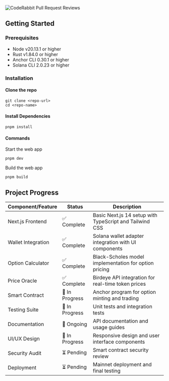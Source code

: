 ![CodeRabbit Pull Request Reviews](https://img.shields.io/coderabbit/prs/github/EpicentralLabs/solana-opx?utm_source=oss&utm_medium=github&utm_campaign=EpicentralLabs%2Fsolana-opx&labelColor=171717&color=FF570A&link=https%3A%2F%2Fcoderabbit.ai&label=CodeRabbit+Reviews)

## Getting Started

### Prerequisites

- Node v20.13.1 or higher
- Rust v1.84.0 or higher
- Anchor CLI 0.30.1 or higher
- Solana CLI 2.0.23 or higher

### Installation

#### Clone the repo

```shell
git clone <repo-url>
cd <repo-name>
```

#### Install Dependencies

```shell
pnpm install
```

#### Commands

Start the web app

```shell
pnpm dev
```

Build the web app

```shell
pnpm build
```
## Project Progress

| Component/Feature | Status | Description |
|------------------|---------|-------------|
| Next.js Frontend | ✅ Complete | Basic Next.js 14 setup with TypeScript and Tailwind CSS |
| Wallet Integration | ✅ Complete | Solana wallet adapter integration with UI components |
| Option Calculator | ✅ Complete | Black-Scholes model implementation for option pricing |
| Price Oracle | ✅ Complete | Birdeye API integration for real-time token prices |
| Smart Contract | 🚧 In Progress | Anchor program for option minting and trading |
| Testing Suite | 🚧 In Progress | Unit tests and integration tests |
| Documentation | 📝 Ongoing | API documentation and usage guides |
| UI/UX Design | 🚧 In Progress | Responsive design and user interface components |
| Security Audit | ⏳ Pending | Smart contract security review |
| Deployment | ⏳ Pending | Mainnet deployment and final testing |

